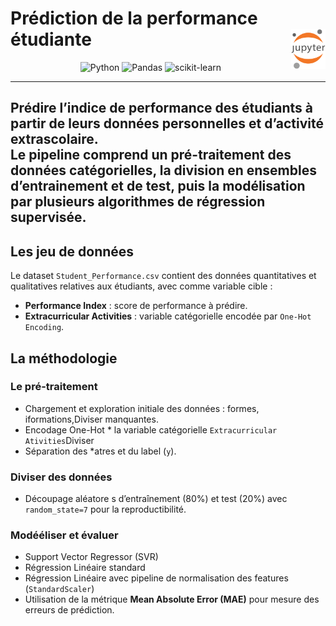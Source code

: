 # Prédiction de la performance étudiante<a href="../../"><img align="right" src="https://github.com/MiKL5/Python/blob/master/assets/logo/Jupyter.svg" alt="Jupyter" height="64px"></a>
<div align="center">

![Python](https://img.shields.io/badge/python-3.13-blue?style=flat&logo=python&logoColor=ffd43b) 
![Pandas](https://img.shields.io/badge/pandas-Data_Analysis-150458?style=flat&logo=pandas&logoColor=white) 
![scikit-learn](https://img.shields.io/badge/scikit--learn-Machine_Learning-F7931E?style=flat&logo=scikit-learn&logoColor=white) 

</div><hr>

Prédire l’indice de performance des étudiants à partir de leurs données personnelles et d’activité extrascolaire.  
Le pipeline comprend un pré-traitement des données catégorielles, la division en ensembles d’entrainement et de test, puis la modélisation par plusieurs algorithmes de régression supervisée.
---
## **Les jeu de données**
Le dataset `Student_Performance.csv` contient des données quantitatives et qualitatives relatives aux étudiants, avec comme variable cible :  
* **Performance Index** : score de performance à prédire.  
* **Extracurricular Activities** : variable catégorielle encodée par `One-Hot Encoding`.
## **La méthodologie**
### **Le pré-traitement**
* Chargement et exploration initiale des données : formes, iformations,Diviser manquantes.  
* Encodage One-Hot * la variable catégorielle `Extracurricular Ativities`Diviser
* Séparation des *atres  et du label (`y`).  
### **Diviser des données**
* Découpage aléatore s d’entraînement (80%) et test (20%) avec `random_state=7` pour la reproductibilité.
### **Modééliser et évaluer**
* Support Vector Regressor (SVR)  
* Régression Linéaire standard  
* Régression Linéaire avec pipeline de normalisation des features (`StandardScaler`)  
* Utilisation de la métrique **Mean Absolute Error (MAE)** pour mesure des erreurs de prédiction.